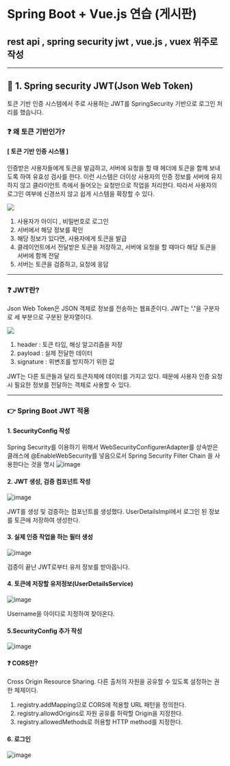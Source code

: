 # Spring Boot + Vue.js 연습 (게시판)


## rest api , spring security jwt , vue.js , vuex 위주로 작성 
<hr/>

## :pushpin: 1. Spring security JWT(Json Web Token) 
토큰 기반 인증 시스템에서 주로 사용하는 JWT를 SpringSecurity 기반으로 로그인 처리를 했습니다.

### :question: 왜 토큰 기반인가?

#### [ 토큰 기반 인증 시스템 ]
인증받은 사용자들에게 토큰을 발급하고, 서버에 요청을 할 때 헤더에 토큰을 함께 보내도록 하여 유효성 검사를 한다.
이런 시스템은 더이상 사용자의 인증 정보를 서버에 유지하지 않고 클라이언트 측에서 들어오는 요청만으로 작업을 처리한다.
따라서 사용자의 로그인 여부에 신경쓰지 않고 쉽게 시스템을 확장할 수 있다.

![](https://blog.kakaocdn.net/dn/ogoAg/btqAriyT5sY/YYt2wkEz50kKN47mLwRDXK/img.png)

1. 사용자가 아이디 , 비밀번호로 로그인
2. 서버에서 해당 정보를 확인
3. 해당 정보가 있다면, 사용자에게 토큰을 발급
4. 클레이언트에서 전달받은 토큰을 저장하고, 서버에 요청을 할 때마다 해당 토큰을 서버에 함께 전달
5. 서버는 토큰을 검증하고, 요청에 응답


<hr/>

### :question: JWT란?
Json Web Token은 JSON 객체로 정보를 전송하는 웹표준이다.
JWT는 <b>'.'</b>을 구분자로 세 부분으로 구분된 문자열이다.

![](https://blog.kakaocdn.net/dn/cmtrRL/btqAZO41bpf/6bLetr0rhyyjENyROBfAO1/img.png)

1. header : 토큰 타입, 해싱 알고리즘을 저장
2. payload : 실제 전달한 데이터
3. signature : 위변조를 방지하기 위한 값

JWT는 다른 토큰들과 달리 토큰자체에 데이터를 가지고 있다. 때문에 사용자 인증 요청시 필요한 정보를 전달하는 객체로 사용할 수 있다.

<hr/>

### :point_right: Spring Boot JWT 적용

#### 1. SecurityConfig 작성
Spring Security를 이용하기 위해서 WebSecurityConfigurerAdapter를 상속받은 클래스에 @EnableWebSecurity를 넣음으로서 Spring Security Filter Chain 을 사용한다는 것을 명시
![image](https://user-images.githubusercontent.com/66015002/116978941-581f0d00-acff-11eb-926a-3ec3a148a61c.png)

#### 2. JWT 생성, 검증 컴포넌트 작성

![image](https://user-images.githubusercontent.com/66015002/116979883-80f3d200-ad00-11eb-9478-c33398b4822b.png)

JWT를 생성 및 검증하는 컴포넌트를 생성했다. UserDetailsImpl에서 로그인 된 정보를 토큰에 저장하여 생성한다.

#### 3. 실제 인증 작업을 하는 필터 생성
![image](https://user-images.githubusercontent.com/66015002/116980838-b3ea9580-ad01-11eb-8b6a-1e5a9b059fa2.png)

검증이 끝난 JWT로부터 유저 정보를 받아옵니다.

#### 4. 토큰에 저장할 유저정보(UserDetailsService)
![image](https://user-images.githubusercontent.com/66015002/116981070-01ff9900-ad02-11eb-8190-93fc159b1a07.png)

Username을 아이디로 지정하여 찾아온다.

#### 5.SecurityConfig 추가 작성
![image](https://user-images.githubusercontent.com/66015002/116982248-86065080-ad03-11eb-8362-50d08ad50ff1.png)

#### :question: CORS란?
Cross Origin Resource Sharing. 다른 출처의 자원을 공유할 수 있도록 설정하는 권한 체제이다.
1. registry.addMapping으로 CORS에 적용할 URL 패턴을 정의한다.
2. registry.allowdOrigins로 자원 공유를 허락할 Origin을 지정한다.
3. registry.allowedMethods로 허용할 HTTP method를 지정한다. 

#### 6. 로그인
![image](https://user-images.githubusercontent.com/66015002/116983663-56f0de80-ad05-11eb-8a85-aae09feff6c7.png)
